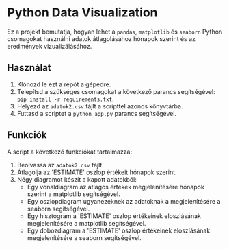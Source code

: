 # Python Data Visualization

Ez a projekt bemutatja, hogyan lehet a `pandas`, `matplotlib` és `seaborn` Python csomagokat használni adatok átlagolásához hónapok szerint és az eredmények vizualizálásához.

## Használat

1. Klónozd le ezt a repót a gépedre.
2. Telepítsd a szükséges csomagokat a következő parancs segítségével: `pip install -r requirements.txt`.
3. Helyezd az `adatok2.csv` fájlt a scripttel azonos könyvtárba.
4. Futtasd a scriptet a `python app.py` parancs segítségével.

## Funkciók

A script a következő funkciókat tartalmazza:

1. Beolvassa az `adatok2.csv` fájlt.
2. Átlagolja az 'ESTIMATE' oszlop értékeit hónapok szerint.
3. Négy diagramot készít a kapott adatokból:
   - Egy vonaldiagram az átlagos értékek megjelenítésére hónapok szerint a matplotlib segítségével.
   - Egy oszlopdiagram ugyanezeknek az adatoknak a megjelenítésére a seaborn segítségével.
   - Egy hisztogram a 'ESTIMATE' oszlop értékeinek eloszlásának megjelenítésére a matplotlib segítségével.
   - Egy dobozdiagram a 'ESTIMATE' oszlop értékeinek eloszlásának megjelenítésére a seaborn segítségével.
